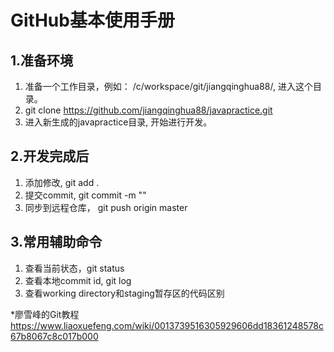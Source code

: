 # GitHub基本使用手册
## 1.准备环境
1. 准备一个工作目录，例如： /c/workspace/git/jiangqinghua88/, 进入这个目录。
2. git clone https://github.com/jiangqinghua88/javapractice.git
3. 进入新生成的javapractice目录, 开始进行开发。
## 2.开发完成后
1. 添加修改, git add .
2. 提交commit, git commit -m "<add comments>"
3. 同步到远程仓库， git push origin master
## 3.常用辅助命令
1. 查看当前状态，git status
2. 查看本地commit id, git log
3. 查看working directory和staging暂存区的代码区别

*廖雪峰的Git教程
	https://www.liaoxuefeng.com/wiki/0013739516305929606dd18361248578c67b8067c8c017b000